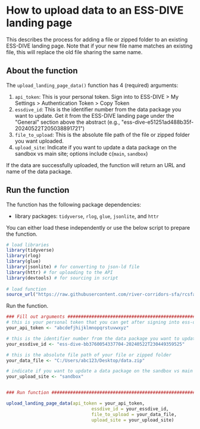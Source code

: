 # How to upload data to an ESS-DIVE landing page
This describes the process for adding a file or zipped folder to an existing ESS-DIVE landing page. Note that if your new file name matches an existing file, this will replace the old file sharing the same name. 
## About the function
The `upload_landing_page_data()` function has 4 (required) arguments: 
1. `api_token`: This is your personal token. Sign into to ESS-DIVE > My Settings > Authentication Token > Copy Token
2. `essdive_id`: This is the identifier number from the data package you want to update. Get it from the ESS-DIVE landing page under the "General" section above the abstract (e.g., "ess-dive-e51251ad488b35f-20240522T205038891721")
3. `file_to_upload`: This is the absolute file path of the file or zipped folder you want uploaded. 
4. `upload_site`: Indicate if you want to update a data package on the sandbox vs main site; options include c(`main`, `sandbox`)

If the data are successfully uploaded, the function will return an URL and name of the data package. 
## Run the function
The function has the following package dependencies: 
- library packages: `tidyverse`, `rlog`, `glue`, `jsonlite`, and `httr`

You can either load these independently or use the below script to prepare the function. 
``` R
# load libraries
library(tidyverse)
library(rlog)
library(glue)
library(jsonlite) # for converting to json-ld file
library(httr) # for uploading to the API
library(devtools) # for sourcing in script
  
# load function
source_url("https://raw.githubusercontent.com/river-corridors-sfa/rcsfa-data_processing_for_publication/refs/heads/main/Data_Package_ESS-DIVE/update_ESS-DIVE_landing_page/functions/upload_landing_page_data.R")
```

Run the function. 
``` R
### Fill out arguments #########################################################
# this is your personal token that you can get after signing into ess-dive
your_api_token <- "abcdefjhijklmnopqrstuvwxyz"

# this is the identifier number from the data package you want to update - you can get it from the ess-dive landing page
your_essdive_id <- "ess-dive-bb3760054337704-20240522T230449359525"

# this is the absolute file path of your file or zipped folder
your_data_file <- "C:/Users/abc123/Desktop/data.zip"

# indicate if you want to update a data package on the sandbox vs main site - options include c("main", "sandbox")
your_upload_site <- "sandbox" 


### Run function ###############################################################

upload_landing_page_data(api_token = your_api_token,
                                essdive_id = your_essdive_id,
                                file_to_upload = your_data_file,
                                upload_site = your_upload_site)
``` 
